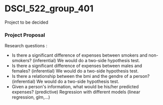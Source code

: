 # DSCI_522_group_401
Project to be decided


### Project Proposal

Research questions : 
- Is there a significant difference of expenses between smokers and non-smokers? (inferential) 
    We would do a two-side hypothesis test.
- Is there a significant difference of expenses between males and females? (inferential)
    We would do a two-side hypothesis test.
- Is there a relationship between the bmi and the gendre of a person? (inferential)
    We would do a two-side hypothesis test.
- Given a person's information, what would be his/her predicted expenses? (predictive)
    Regression with different models (linear regression, glm,...)
